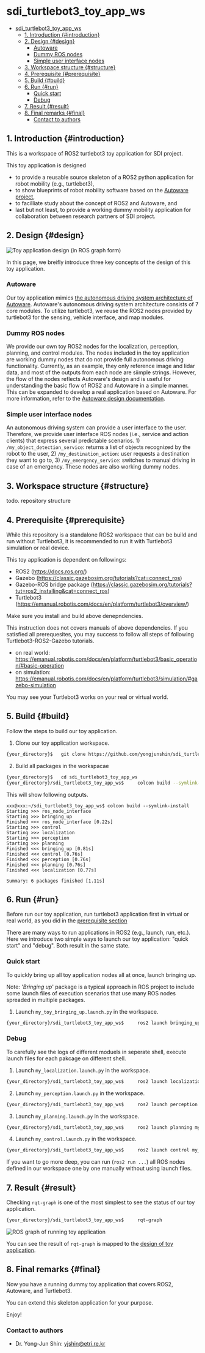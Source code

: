 # sdi_turtlebot3_toy_app_ws
- [sdi\_turtlebot3\_toy\_app\_ws](#sdi_turtlebot3_toy_app_ws)
  - [1. Introduction {#introduction}](#1-introduction-introduction)
  - [2. Design {#design}](#2-design-design)
    - [Autoware](#autoware)
    - [Dummy ROS nodes](#dummy-ros-nodes)
    - [Simple user interface nodes](#simple-user-interface-nodes)
  - [3. Workspace structure {#structure}](#3-workspace-structure-structure)
  - [4. Prerequisite {#prerequisite}](#4-prerequisite-prerequisite)
  - [5. Build {#build}](#5-build-build)
  - [6. Run {#run}](#6-run-run)
    - [Quick start](#quick-start)
    - [Debug](#debug)
  - [7. Result {#result}](#7-result-result)
  - [8. Final remarks {#final}](#8-final-remarks-final)
    - [Contact to authors](#contact-to-authors)



## 1. Introduction {#introduction}
This is a workspace of ROS2 turtlebot3 toy application for SDI project.

This toy application is designed
* to provide a reusable source skeleton of a ROS2 python application for robot mobility (e.g., turtlebot3), 
* to show blueprints of robot mobility software based on the [Autoware project](https://autoware.org/),
* to facilliate study about the concept of ROS2 and Autoware, and
* last but not least, to provide a working dummy mobility application for collaboration between research partners of SDI project.


## 2. Design {#design}
![Toy application design (in ROS graph form)](docs/figures/toy_app_design.jpg)

In this page, we breifly introduce three key concepts of the design of this toy application.

### Autoware
Our toy application mimics [the autonomous driving system architecture of Autoware](https://autowarefoundation.github.io/autoware-documentation/main/design/autoware-architecture/).
Autoware's autonomous driving system architecture consists of 7 core modules.
To utilize turtlebot3, we reuse the ROS2 nodes provided by turtlebot3 for the sensing, vehicle interface, and map modules.

### Dummy ROS nodes

We provide our own toy ROS2 nodes for the localization, perception, planning, and control modules.
The nodes included in the toy application are working dummy nodes that do not provide full autonomous driving functionality.
Currently, as an example, they only reference image and lidar data, and most of the outputs from each node are siimple strings.
However, the flow of the nodes reflects Autoware's design and is useful for understanding the basic flow of ROS2 and Autoware in a simple manner.
This can be expanded to develop a real application based on Autoware. For more information, refer to the [Autoware design documentation](https://autowarefoundation.github.io/autoware-documentation/main/design/).


### Simple user interface nodes
An autonomous driving system can provide a user interface to the user. Therefore, we provide user interface ROS nodes (i.e., service and action clients) that express several predictable scenarios. 1) `/my_object_detection_service`: returns a list of objects recognized by the robot to the user, 2) `/my_destination_action`: user requests a destination they want to go to, 3) `/my_emergency_service`: switches to manual driving in case of an emergency. These nodes are also working dummy nodes.


## 3. Workspace structure {#structure}
 
todo. repository structure

## 4. Prerequisite {#prerequisite}
While this repository is a standalone ROS2 workspace that can be build and run without Turtlebot3, it is recommended to run it with Turtlebot3 simulation or real device.

This toy application is dependent on followings:

* ROS2 (https://docs.ros.org/)
* Gazebo (https://classic.gazebosim.org/tutorials?cat=connect_ros)
* Gazebo-ROS bridge package (https://classic.gazebosim.org/tutorials?tut=ros2_installing&cat=connect_ros)
* Turtlebot3 (https://emanual.robotis.com/docs/en/platform/turtlebot3/overview/)

Make sure you install and build above denepndencies.

This instruction does not covers manuals of above dependencies.
If you satisfied all prerequesites, you may success to follow all steps of following Turtlebot3-ROS2-Gazebo tutorials.

* on real world: https://emanual.robotis.com/docs/en/platform/turtlebot3/basic_operation/#basic-operation
* on simulation: https://emanual.robotis.com/docs/en/platform/turtlebot3/simulation/#gazebo-simulation

You may see your Turtlebot3 works on your real or virtual world.

## 5. Build {#build}

Follow the steps to build our toy application.

1. Clone our toy application workspace.

```bash
{your_directory}$   git clone https://github.com/yongjunshin/sdi_turtlebot3_toy_app_ws.git
```

2. Build all packages in the workspacae

```bash
{your_directory}$   cd sdi_turtlebot3_toy_app_ws
{your_directory}/sdi_turtlebot3_toy_app_ws$     colcon build --symlink-install
```

This will show following outputs.
```console
xxx@xxx:~/sdi_turtlebot3_toy_app_ws$ colcon build --symlink-install
Starting >>> ros_node_interface
Starting >>> bringing_up
Finished <<< ros_node_interface [0.22s]                                     
Starting >>> control
Starting >>> localization
Starting >>> perception
Starting >>> planning
Finished <<< bringing_up [0.81s]                                           
Finished <<< control [0.76s]                                                
Finished <<< perception [0.76s]
Finished <<< planning [0.76s]
Finished <<< localization [0.77s]

Summary: 6 packages finished [1.11s]

```

## 6. Run {#run}

Before run our toy application, run turtlebot3 application first in virtual or real world, as you did in the [prerequisite section](#prerequisite)

There are many ways to run applications in ROS2 (e.g., launch, run, etc.).
Here we introduce two simple ways to launch our toy application: "quick start" and "debug".
Both result in the same state.


### Quick start

To quickly bring up all toy application nodes all at once, launch bringing up.

Note: '*Bringing up*' package is a typical approach in ROS project to include some launch files of execution scenarios that use many ROS nodes spreaded in multiple packages.

1. Launch `my_toy_bringing_up.launch.py` in the workspace.

```bash
{your_directory}/sdi_turtlebot3_toy_app_ws$     ros2 launch bringing_up my_toy_bringing_up.launch.py
```

### Debug

To carefully see the logs of different moduels in seperate shell, execute launch files for each pakcage on different shell.

1. Launch `my_localization.launch.py` in the workspace.

```bash
{your_directory}/sdi_turtlebot3_toy_app_ws$     ros2 launch localization my_localization.launch.py
```

2. Launch `my_perception.launch.py` in the workspace.

```bash
{your_directory}/sdi_turtlebot3_toy_app_ws$     ros2 launch perception my_perception.launch.py
```

3. Launch `my_planning.launch.py` in the workspace.

```bash
{your_directory}/sdi_turtlebot3_toy_app_ws$     ros2 launch planning my_planning.launch.py
```

4. Launch `my_control.launch.py` in the workspace.

```bash
{your_directory}/sdi_turtlebot3_toy_app_ws$     ros2 launch control my_control.launch.py
```

If you want to go more deep, you can run (`ros2 run ...`) all ROS nodes defined in our workspace one by one manually without using launch files.


## 7. Result {#result}

Checking `rqt-graph` is one of the most simplest to see the status of our toy application.

```bash
{your_directory}/sdi_turtlebot3_toy_app_ws$     rqt-graph
```

![ROS graph of running toy application](docs/figures/toy_app_ros_graph.png)

You can see the result of `rqt-graph` is mapped to the [design of toy application](#design).


## 8. Final remarks {#final}

Now you have a running dummy toy application that covers ROS2, Autoware, and Turtlebot3.

You can extend this skeleton application for your purpose.

Enjoy!

### Contact to authors

* Dr. Yong-Jun Shin: yjshin@etri.re.kr